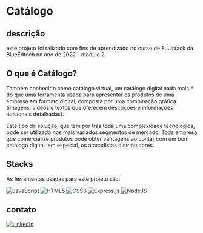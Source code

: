 # Catálogo

## descrição

este projeto foi ralizado com fins de aprendizado no curso de Fuulstack da BlueEdtech no ano de 2022 - modulo 2

## O que é Catálogo?

Também conhecido como catálogo virtual, um catálogo digital nada mais é do que uma ferramenta usada para apresentar os produtos de uma empresa em formato digital, composta por uma combinação gráfica (imagens, vídeos e textos que oferecem descrições e informações adicionais detalhadas).

Este tipo de solução, que tem por trás toda uma complexidade tecnológica, pode ser utilizado nos mais variados segmentos de mercado. Toda empresa que comercialize produtos pode obter vantagens ao contar com um bom catálogo digital, em especial, os atacadistas distribuidores.

## Stacks

As ferramentas usadas para este projeto são:

![JavaScript](https://img.shields.io/badge/javascript-%23323330.svg?style=for-the-badge&logo=javascript&logoColor=%23F7DF1E)
![HTML5](https://img.shields.io/badge/html5-%23E34F26.svg?style=for-the-badge&logo=html5&logoColor=white)
![CSS3](https://img.shields.io/badge/css3-%231572B6.svg?style=for-the-badge&logo=css3&logoColor=white)
![Express.js](https://img.shields.io/badge/express.js-%23404d59.svg?style=for-the-badge&logo=express&logoColor=%2361DAFB)
![NodeJS](https://img.shields.io/badge/node.js-6DA55F?style=for-the-badge&logo=node.js&logoColor=white)


## contato

<a href="https://www.linkedin.com/in/robson-dos-reis-319327234/" target="blank" 
rel="noopener"> ![LinkedIn](https://img.shields.io/badge/linkedin-%230077B5.svg?style=for-the-badge&logo=linkedin&logoColor=white) <a>
